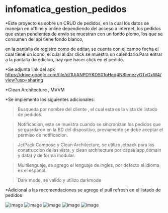 # infomatica_gestion_pedidos

*Este proyecto es sobre un CRUD de pedidos, en la cual los datos se manejan en offline y online dependiendo del acceso a internet, los pedidos que estan pendientes de envio se muestran con un fondo plomo, los que se consumen del api tiene fondo blanco,

en la pantalla de registro como de editar, se cuenta con el campo fecha el cual tiene un icono, el cual al dar click se muestra un calendario.Para entrar a la pantalla de edicion, hay que hacer click en el pedido.

*Se adjunta link del apk  https://drive.google.com/file/d/1UjANPDYKDS01pHeq4N8IenezyGTvGxW4/view?usp=sharing

*Clean Architecture , MVVM

*Se implemento los siguientes adicionales:

  >Busqueda por nombre del cliente , el cual esta es la vista de listado de pedidos.

  >Notificacion, este se muestra cuando se sincronizan los pedidos que se guardaron en la BD del dispositivo, previamente se debe aceptar el permiso de notificacion.

  >JetPack Compose y Clean Architecture, se utilizo jetpack para las construccion de las vista, y clean architecture por capas(app,domain y data) y de forma modular.

  >Multilenguaje, se agrego el lenguaje de ingles, por defecto el idioma es el español.

  >Dark mode, se valido y utilizo darkmode

*Adicional a las recomendaciones se agrego el pull refresh en el listado de pedidos

![image](https://github.com/user-attachments/assets/d8f1d082-86e2-4308-92dd-a5c145cc569d)
![image](https://github.com/user-attachments/assets/0720dc73-7680-4b4b-9621-a29b06092e77)
![image](https://github.com/user-attachments/assets/d506899c-d669-4330-aeae-a234c563a762)
![image](https://github.com/user-attachments/assets/76e8fcf3-825b-4e1d-a8da-48e03395d9f1)
![image](https://github.com/user-attachments/assets/a630ab7f-edd9-4f95-9f23-5dd6632ec7e1)

